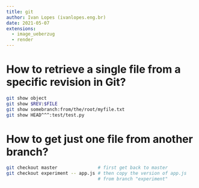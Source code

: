 ```yaml
---
title: git
author: Ivan Lopes (ivanlopes.eng.br)
date: 2021-05-07
extensions:
  - image_ueberzug
  - render
---
```


# How to retrieve a single file from a specific revision in Git?

```bash
git show object
git show $REV:$FILE
git show somebranch:from/the/root/myfile.txt
git show HEAD^^^:test/test.py
```

# How to get just one file from another branch?

```bash
git checkout master               # first get back to master
git checkout experiment -- app.js # then copy the version of app.js
                                  # from branch "experiment"
```
